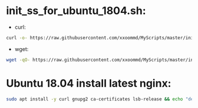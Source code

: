 # init_ss_for_ubuntu_1804.sh:
- curl:
```sh
curl -o- https://raw.githubusercontent.com/xxoommd/MyScripts/master/init_ss_for_ubuntu_1804.sh | bash
```
- wget:

```sh
wget -qO- https://raw.githubusercontent.com/xxoommd/MyScripts/master/init_ss_for_ubuntu_1804.sh | bash
```

# Ubuntu 18.04 install latest nginx:
```sh
sudo apt install -y curl gnupg2 ca-certificates lsb-release && echo "deb http://nginx.org/packages/ubuntu `lsb_release -cs` nginx" | sudo tee /etc/apt/sources.list.d/nginx.list && curl -fsSL https://nginx.org/keys/nginx_signing.key | sudo apt-key add - && sudo apt-key fingerprint ABF5BD827BD9BF62 && apt update -y && apt install -y nginx
```

